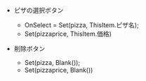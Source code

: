 * ピザの選択ボタン
    * OnSelect = Set(pizza, ThisItem.ピザ名);
    * Set(pizzaprice, ThisItem.価格) 
    
* 削除ボタン
    * Set(pizza, Blank());
    * Set(pizzaprice, Blank())